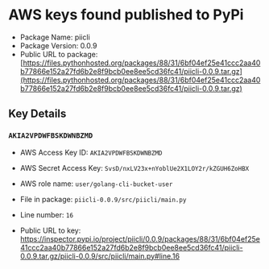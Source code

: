 # AWS keys found published to PyPi

* Package Name: piicli
* Package Version: 0.0.9
* Public URL to package: [https://files.pythonhosted.org/packages/88/31/6bf04ef25e41ccc2aa40b77866e152a27fd6b2e8f9bcb0ee8ee5cd36fc41/piicli-0.0.9.tar.gz](https://files.pythonhosted.org/packages/88/31/6bf04ef25e41ccc2aa40b77866e152a27fd6b2e8f9bcb0ee8ee5cd36fc41/piicli-0.0.9.tar.gz)

## Key Details

### `AKIA2VPDWFBSKDWNBZMD`

* AWS Access Key ID: `AKIA2VPDWFBSKDWNBZMD`
* AWS Secret Access Key: `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` 
* AWS role name: `user/golang-cli-bucket-user`
* File in package: `piicli-0.0.9/src/piicli/main.py`
* Line number: `16`

* Public URL to key: https://inspector.pypi.io/project/piicli/0.0.9/packages/88/31/6bf04ef25e41ccc2aa40b77866e152a27fd6b2e8f9bcb0ee8ee5cd36fc41/piicli-0.0.9.tar.gz/piicli-0.0.9/src/piicli/main.py#line.16


